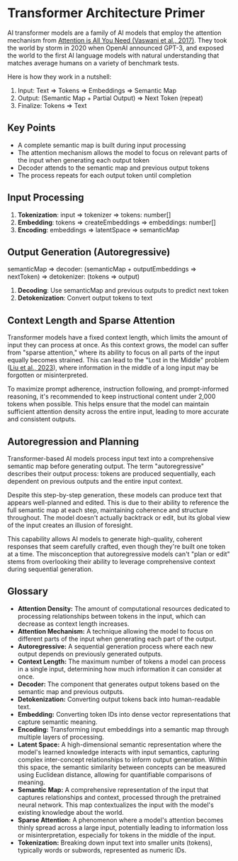 # Transformer Architecture Primer

AI transformer models are a family of AI models that employ the attention mechanism from [Attention is All You Need (Vaswani et al., 2017)](https://arxiv.org/abs/1706.03762). They took the world by storm in 2020 when OpenAI announced GPT-3, and exposed the world to the first AI language models with natural understanding that matches average humans on a variety of benchmark tests.

Here is how they work in a nutshell:

1. Input: Text => Tokens => Embeddings => Semantic Map
2. Output: (Semantic Map + Partial Output) => Next Token (repeat)
3. Finalize: Tokens => Text

## Key Points
- A complete semantic map is built during input processing
- The attention mechanism allows the model to focus on relevant parts of the input when generating each output token
- Decoder attends to the semantic map and previous output tokens
- The process repeats for each output token until completion

## Input Processing

1. **Tokenization**: input => tokenizer => tokens: number[]
2. **Embedding**: tokens => createEmbeddings => embeddings: number[]
3. **Encoding**: embeddings => latentSpace => semanticMap

## Output Generation (Autoregressive)
semanticMap => decoder: (semanticMap + outputEmbeddings => nextToken) => detokenizer: (tokens => output)

1. **Decoding**: Use semanticMap and previous outputs to predict next token
2. **Detokenization**: Convert output tokens to text


## Context Length and Sparse Attention

Transformer models have a fixed context length, which limits the amount of input they can process at once. As this context grows, the model can suffer from "sparse attention," where its ability to focus on all parts of the input equally becomes strained. This can lead to the "Lost in the Middle" problem ([Liu et al., 2023](https://arxiv.org/abs/2307.03172)), where information in the middle of a long input may be forgotten or misinterpreted.

To maximize prompt adherence, instruction following, and prompt-informed reasoning, it's recommended to keep instructional content under 2,000 tokens when possible. This helps ensure that the model can maintain sufficient attention density across the entire input, leading to more accurate and consistent outputs.

## Autoregression and Planning

Transformer-based AI models process input text into a comprehensive semantic map before generating output. The term "autoregressive" describes their output process: tokens are produced sequentially, each dependent on previous outputs and the entire input context.

Despite this step-by-step generation, these models can produce text that appears well-planned and edited. This is due to their ability to reference the full semantic map at each step, maintaining coherence and structure throughout. The model doesn't actually backtrack or edit, but its global view of the input creates an illusion of foresight.

This capability allows AI models to generate high-quality, coherent responses that seem carefully crafted, even though they're built one token at a time. The misconception that autoregressive models can't "plan or edit" stems from overlooking their ability to leverage comprehensive context during sequential generation.

## Glossary

* **Attention Density:** The amount of computational resources dedicated to processing relationships between tokens in the input, which can decrease as context length increases.
* **Attention Mechanism:** A technique allowing the model to focus on different parts of the input when generating each part of the output.
* **Autoregressive:** A sequential generation process where each new output depends on previously generated outputs.
* **Context Length:** The maximum number of tokens a model can process in a single input, determining how much information it can consider at once.
* **Decoder:** The component that generates output tokens based on the semantic map and previous outputs.
* **Detokenization:** Converting output tokens back into human-readable text.
* **Embedding:** Converting token IDs into dense vector representations that capture semantic meaning.
* **Encoding:** Transforming input embeddings into a semantic map through multiple layers of processing.
* **Latent Space:** A high-dimensional semantic representation where the model's learned knowledge interacts with input semantics, capturing complex inter-concept relationships to inform output generation. Within this space, the semantic similarity between concepts can be measured using Euclidean distance, allowing for quantifiable comparisons of meaning.
* **Semantic Map:** A comprehensive representation of the input that captures relationships and context, processed through the pretrained neural network. This map contextualizes the input with the model's existing knowledge about the world.
* **Sparse Attention:** A phenomenon where a model's attention becomes thinly spread across a large input, potentially leading to information loss or misinterpretation, especially for tokens in the middle of the input.
* **Tokenization:** Breaking down input text into smaller units (tokens), typically words or subwords, represented as numeric IDs.